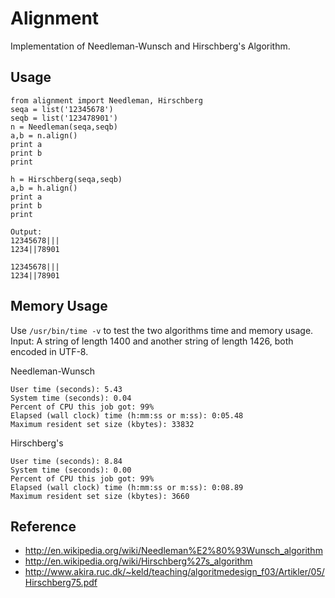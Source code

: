 Alignment
=========

Implementation of Needleman-Wunsch and Hirschberg's Algorithm.

Usage
-----
	from alignment import Needleman, Hirschberg
	seqa = list('12345678')
	seqb = list('123478901')
	n = Needleman(seqa,seqb)
	a,b = n.align()
	print a
	print b
	print

	h = Hirschberg(seqa,seqb)
	a,b = h.align()
	print a
	print b
	print

	Output:
	12345678|||
	1234||78901

	12345678|||
	1234||78901

Memory Usage
------------
Use `/usr/bin/time -v` to test the two algorithms time and memory usage.  
Input: A string of length 1400 and another string of length 1426, both encoded in UTF-8.  
  
Needleman-Wunsch  

	User time (seconds): 5.43
	System time (seconds): 0.04
	Percent of CPU this job got: 99%
	Elapsed (wall clock) time (h:mm:ss or m:ss): 0:05.48
	Maximum resident set size (kbytes): 33832
Hirschberg's  

	User time (seconds): 8.84
	System time (seconds): 0.00
	Percent of CPU this job got: 99%
	Elapsed (wall clock) time (h:mm:ss or m:ss): 0:08.89
	Maximum resident set size (kbytes): 3660

Reference
---------
* http://en.wikipedia.org/wiki/Needleman%E2%80%93Wunsch_algorithm
* http://en.wikipedia.org/wiki/Hirschberg%27s_algorithm
* http://www.akira.ruc.dk/~keld/teaching/algoritmedesign_f03/Artikler/05/Hirschberg75.pdf
